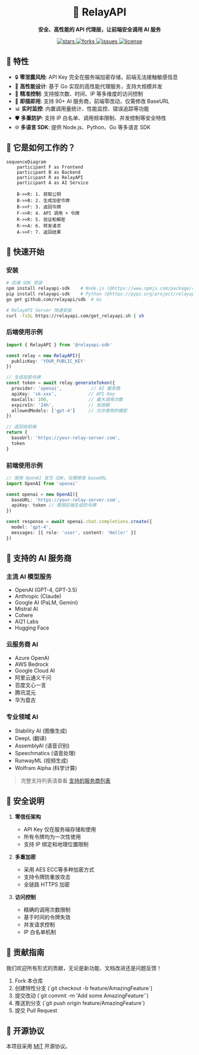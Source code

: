 <div align="center">
  <h1>🚀 RelayAPI</h1>
  <p><strong>安全、高性能的 API 代理层，让前端安全调用 AI 服务</strong></p>
  <p>
    <a href="https://github.com/relayapi/RelayAPI/stargazers">
      <img src="https://img.shields.io/github/stars/relayapi/RelayAPI?style=flat-square" alt="stars">
    </a>
    <a href="https://github.com/relayapi/RelayAPI/network/members">
      <img src="https://img.shields.io/github/forks/relayapi/RelayAPI?style=flat-square" alt="forks">
    </a>
    <a href="https://github.com/relayapi/RelayAPI/issues">
      <img src="https://img.shields.io/github/issues/relayapi/RelayAPI?style=flat-square" alt="issues">
    </a>
    <a href="https://github.com/relayapi/RelayAPI/blob/main/LICENSE">
      <img src="https://img.shields.io/github/license/relayapi/RelayAPI?style=flat-square" alt="license">
    </a>
  </p>
</div>

## 🌟 特性

- 🔒 **零泄露风险**: API Key 完全在服务端加密存储，前端无法接触敏感信息
- 🚀 **高性能设计**: 基于 Go 实现的高性能代理服务，支持大规模并发
- 🎯 **精准控制**: 支持按次数、时间、IP 等多维度的访问控制
- 🔌 **即插即用**: 支持 90+ AI 服务商，前端零改动，仅需修改 BaseURL
- 📊 **实时监控**: 内置调用量统计、性能监控、错误追踪等功能
- 🛡️ **多重防护**: 支持 IP 白名单、调用频率限制、并发控制等安全特性
- 🌐 **多语言 SDK**: 提供 Node.js、Python、Go 等多语言 SDK

## 🎯 它是如何工作的？

```mermaid
sequenceDiagram
    participant F as Frontend
    participant B as Backend
    participant R as RelayAPI
    participant A as AI Service

    B->>R: 1. 获取公钥
    B->>B: 2. 生成加密令牌
    B->>F: 3. 返回令牌
    F->>R: 4. API 调用 + 令牌
    R->>R: 5. 验证和解密
    R->>A: 6. 转发请求
    A->>F: 7. 返回结果
```

## 🚀 快速开始

### 安装

```bash
# 后端 SDK 安装
npm install relayapi-sdk    # Node.js (@https://www.npmjs.com/package/relayapi-sdk)
pip install relayapi-sdk    # Python (@https://pypi.org/project/relayapi-sdk/)
go get github.com/relayapi/sdk  # Go

# RelayAPI Server 快速安装
curl -fsSL https://relayapi.com/get_relayapi.sh | sh
```

### 后端使用示例

```typescript
import { RelayAPI } from '@relayapi-sdk'

const relay = new RelayAPI({
  publicKey: 'YOUR_PUBLIC_KEY'
})

// 生成加密令牌
const token = await relay.generateToken({
  provider: 'openai',           // AI 服务商
  apiKey: 'sk-xxx',            // API Key
  maxCalls: 100,               // 最大调用次数
  expireIn: '24h',             // 有效期
  allowedModels: ['gpt-4']     // 允许使用的模型
})

// 返回给前端
return { 
  baseUrl: 'https://your-relay-server.com',
  token 
}
```

### 前端使用示例

```typescript
// 使用 OpenAI 官方 SDK，仅需修改 baseURL
import OpenAI from 'openai'

const openai = new OpenAI({
  baseURL: 'https://your-relay-server.com',
  apiKey: token // 使用后端生成的令牌
})

const response = await openai.chat.completions.create({
  model: 'gpt-4',
  messages: [{ role: 'user', content: 'Hello!' }]
})
```

## 🌈 支持的 AI 服务商

### 主流 AI 模型服务
- OpenAI (GPT-4, GPT-3.5)
- Anthropic (Claude)
- Google AI (PaLM, Gemini)
- Mistral AI
- Cohere
- AI21 Labs
- Hugging Face

### 云服务商 AI
- Azure OpenAI
- AWS Bedrock
- Google Cloud AI
- 阿里云通义千问
- 百度文心一言
- 腾讯混元
- 华为盘古

### 专业领域 AI
- Stability AI (图像生成)
- DeepL (翻译)
- AssemblyAI (语音识别)
- Speechmatics (语音处理)
- RunwayML (视频生成)
- Wolfram Alpha (科学计算)

> 完整支持列表请查看 [支持的服务商列表](docs/providers.md)

## 🔐 安全说明

1. **零信任架构**
   - API Key 仅在服务端存储和使用
   - 所有令牌均为一次性使用
   - 支持 IP 绑定和地理位置限制

2. **多重加密**
   - 采用 AES ECC等多种加密方式
   - 支持令牌防重放攻击
   - 全链路 HTTPS 加密

3. **访问控制**
   - 精确的调用次数限制
   - 基于时间的令牌失效
   - 并发请求控制
   - IP 白名单机制


## 🤝 贡献指南

我们欢迎所有形式的贡献，无论是新功能、文档改进还是问题反馈！

1. Fork 本仓库
2. 创建特性分支 (\`git checkout -b feature/AmazingFeature\`)
3. 提交改动 (\`git commit -m 'Add some AmazingFeature'\`)
4. 推送到分支 (\`git push origin feature/AmazingFeature\`)
5. 提交 Pull Request

## 📄 开源协议

本项目采用 [MIT](LICENSE) 开源协议。
